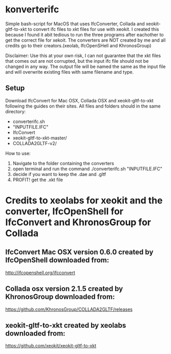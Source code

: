 # konverterifc
Simple bash-script for MacOS that uses IfcConverter, Collada and xeokit-gltf-to-xkt to convert ifc files to xkt files for use with xeokit.
I created this because I found it abit tedious to run the three programs after eachother to get the correct file for xekoit.
The converters are NOT created by me and all credits go to their creators.(xeolab, IfcOpenSHell and KhronosGroup)

Disclaimer: Use this at your own risk, I can not guarantee that the xkt files that comes out are not corrupted, but the input ifc file should not be changed in any way. The output file will be named the same as the input file and will overwrite existing files with same filename and type.

## Setup
Download IfcConvert for Mac OSX, Collada OSX and xeokit-gltf-to-xkt following the guides on their sites.
All files and folders should in the same directory:
- converterifc.sh
- "INPUTFILE.IFC"
- IfcConvert
- xeokit-gltf-to-xkt-master/ 
- COLLADA2GLTF-v2/

How to use:
1. Navigate to the folder containing the converters
2. open terminal and run the command ./converterifc.sh "INPUTFILE.IFC"
3. decide if you want to keep the .dae and .gltf
4. PROFIT! get the .xkt file

# Credits to xeolabs for xeokit and the converter, IfcOpenShell for IfcConvert and KhronosGroup for Collada

## IfcConvert Mac OSX version 0.6.0 created by IfcOpenShell downloaded from: 
http://ifcopenshell.org/ifcconvert

## Collada osx version 2.1.5 created by KhronosGroup downloaded from:
https://github.com/KhronosGroup/COLLADA2GLTF/releases

## xeokit-gltf-to-xkt created by xeolabs downloaded from:
https://github.com/xeokit/xeokit-gltf-to-xkt
